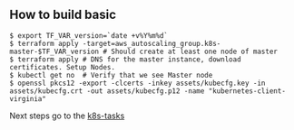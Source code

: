 ## How to build basic

```shell
$ export TF_VAR_version=`date +v%Y%m%d`
$ terraform apply -target=aws_autoscaling_group.k8s-master-$TF_VAR_version # Should create at least one node of master
$ terraform apply # DNS for the master instance, download certificates. Setup Nodes.
$ kubectl get no  # Verify that we see Master node
$ openssl pkcs12 -export -clcerts -inkey assets/kubecfg.key -in assets/kubecfg.crt -out assets/kubecfg.p12 -name "kubernetes-client-virginia"
```

Next steps go to the [k8s-tasks](../../k8s-tasks/README.md)
